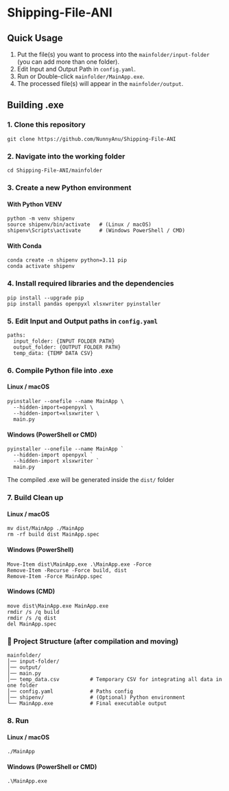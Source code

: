 # Shipping-File-ANI

## Quick Usage
1. Put the file(s) you want to process into the `mainfolder/input-folder` (you can add more than one folder).
2. Edit Input and Output Path in ```config.yaml```.
3. Run or Double-click `mainfolder/MainApp.exe`.
4. The processed file(s) will appear in the `mainfolder/output`.

## Building .exe


### 1. Clone this repository
```
git clone https://github.com/NunnyAnu/Shipping-File-ANI
```
### 2. Navigate into the working folder

```
cd Shipping-File-ANI/mainfolder
```

### 3. Create a new Python environment 
#### With Python VENV
```
python -m venv shipenv
source shipenv/bin/activate   # (Linux / macOS)
shipenv\Scripts\activate      # (Windows PowerShell / CMD)
```

#### With Conda
```
conda create -n shipenv python=3.11 pip
conda activate shipenv
```

### 4. Install required libraries and the dependencies

```
pip install --upgrade pip
pip install pandas openpyxl xlsxwriter pyinstaller
```

### 5. Edit Input and Output paths in ```config.yaml```
```
paths:
  input_folder: {INPUT FOLDER PATH}
  output_folder: {OUTPUT FOLDER PATH}
  temp_data: {TEMP DATA CSV}
```


### 6. Compile Python file into .exe
#### Linux / macOS
```
pyinstaller --onefile --name MainApp \
  --hidden-import=openpyxl \
  --hidden-import=xlsxwriter \
  main.py
```
#### Windows (PowerShell or CMD)
```
pyinstaller --onefile --name MainApp `
  --hidden-import openpyxl `
  --hidden-import xlsxwriter `
  main.py

```
The compiled .exe will be generated inside the `dist/` folder

### 7. Build Clean up
#### Linux / macOS
```
mv dist/MainApp ./MainApp
rm -rf build dist MainApp.spec
```
#### Windows (PowerShell)
```
Move-Item dist\MainApp.exe .\MainApp.exe -Force
Remove-Item -Recurse -Force build, dist
Remove-Item -Force MainApp.spec
```
#### Windows (CMD)
```
move dist\MainApp.exe MainApp.exe
rmdir /s /q build
rmdir /s /q dist
del MainApp.spec
```

### 📂 Project Structure (after compilation and moving)
```
mainfolder/
│── input-folder/    
│── output/
│── main.py
│── temp_data.csv          # Temporary CSV for integrating all data in one folder
│── config.yaml            # Paths config
│── shipenv/               # (Optional) Python environment
└── MainApp.exe            # Final executable output
```

### 8. Run
#### Linux / macOS
```
./MainApp
```
#### Windows (PowerShell or CMD)
```
.\MainApp.exe
```




